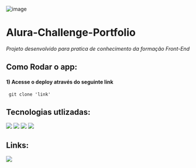 ![image](https://github.com/gabrielsb18/Alura-Challenge-Portfolio/blob/main/Front-end-Alura%20Challenge%20-%20Portf%C3%B3lio.png)


# Alura-Challenge-Portfolio
*Projeto desenvolvido para pratica de conhecimento da formação Front-End*

## Como Rodar o app:

<div>
 
  #### 1) Acesse o deploy através do seguinte link
  
     git clone 'link'
  
</div>

## Tecnologias utlizadas:

<div>
 <img src=	"https://img.shields.io/badge/JavaScript-F7DF1E.svg?style=for-the-badge&logo=JavaScript&logoColor=black">
 <img src=	"	https://img.shields.io/badge/HTML5-E34F26?style=for-the-badge&logo=html5&logoColor=white">
 <img src=	"https://img.shields.io/badge/CSS3-1572B6?style=for-the-badge&logo=css3&logoColor=white">
 <img src=	"https://img.shields.io/badge/TypeScript-007ACC?style=for-the-badge&logo=typescript&logoColor=white">
</div>


## Links:
<div>
  <a href="https://www.figma.com/file/O8T1DoMEDwrdZq5Akn4sGY/Simples--Portf%C3%B3lio?type=design&node-id=0-1&mode=design&t=peVmyHeU3XYrkA3v-0"><img src="https://img.shields.io/badge/Figma-F24E1E?style=for-the-badge&logo=figma&logoColor=white"></a>
<div>
